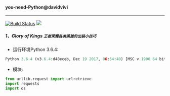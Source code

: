 #### you-need-Python@davidvivi

***
[![Build Status](https://img.shields.io/shippable/5444c5ecb904a4b21567b0ff.svg)](https://github.com/davidvivi/you-need-Python)
[![](https://img.shields.io/badge/language-Python-green.svg)](https://github.com/davidvivi/you-need-Python)


##### 1、Glory of Kings `王者荣耀各类英雄的出装小技巧`

* 运行环境Python 3.6.4:

```python
Python 3.6.4 (v3.6.4:d48eceb, Dec 19 2017, 06:54:40) [MSC v.1900 64 bit (AMD64)] on win32
```

* 模块:

```python
from urllib.request import urlretrieve
import requests
import os
```


